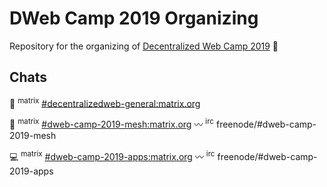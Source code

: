 DWeb Camp 2019 Organizing
=========================

Repository for the organizing of [Decentralized Web Camp 2019](https://www.decentralizedweb.net) :construction:

## Chats

:speech_balloon: <sup>matrix</sup> [#decentralizedweb-general:matrix.org](https://riot.im/app/#/room/#decentralizedweb-general:matrix.org)

:satellite: <sup>matrix</sup> [#dweb-camp-2019-mesh:matrix.org](https://riot.im/app/#/room/#dweb-camp-2019-mesh:matrix.org) :wavy_dash: <sup>irc</sup> freenode/#dweb-camp-2019-mesh

:computer: <sup>matrix</sup> [#dweb-camp-2019-apps:matrix.org](https://riot.im/app/#/room/#dweb-camp-2019-apps:matrix.org) :wavy_dash: <sup>irc</sup> freenode/#dweb-camp-2019-apps
